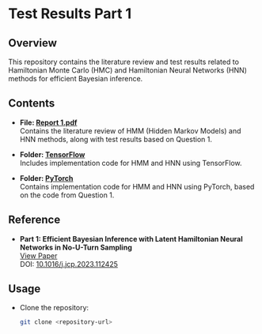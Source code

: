 # Test Results Part 1

## Overview

This repository contains the literature review and test results related to Hamiltonian Monte Carlo (HMC) and Hamiltonian Neural Networks (HNN) methods for efficient Bayesian inference.

## Contents

- **File: [Report 1.pdf](./Report%201.pdf)**  
  Contains the literature review of HMM (Hidden Markov Models) and HNN methods, along with test results based on Question 1.

- **Folder: [TensorFlow](./Tensorflow)**  
  Includes implementation code for HMM and HNN using TensorFlow.

- **Folder: [PyTorch](./Pytorch)**  
  Contains implementation code for HMM and HNN using PyTorch, based on the code from Question 1.

## Reference

- **Part 1: Efficient Bayesian Inference with Latent Hamiltonian Neural Networks in No-U-Turn Sampling**  
  [View Paper](https://arxiv.org/abs/2208.06120)  
  DOI: [10.1016/j.jcp.2023.112425](https://doi.org/10.1016/j.jcp.2023.112425)

## Usage

- Clone the repository:  
  ```bash
  git clone <repository-url>
